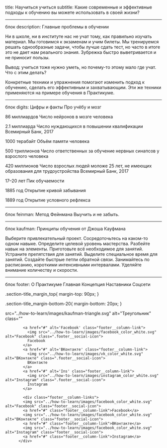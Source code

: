 title: Научиться учиться
subtitle: Какие современные и эффективные подходы к обучению вы можете использовать в своей жизни?


___________________________
блок description:
Главные проблемы в обучении

Ни в школе, ни в институте нас не учат тому, как правильно изучать материал. Мы готовимся к экзаменам и учим билеты. Мы тренируемся решать однообразные задачи, чтобы лучше сдать тест, но часто в итоге это не дает нам реального знания. Зубрежка быстро выветривается и не приносит пользы.

Вывод: учиться тоже нужно уметь, но почему-то этому мало где учат. Что с этим делать?

Конкретные техники и упражнения помогают изменить подход к обучению, сделать его эффективным и захватывающим. Эти же техники применяются на примере обучения в Практикуме.


___________________________
блок digits:
Цифры и факты
Про учёбу и мозг

86 миллиардов
Число нейронов в мозге человека

2.1 миллиарда
Число нуждающихся в повышении квалификации
Всемирный Банк, 2017

1000 терабайт
Объём памяти человека

500 триллионов
Число ответственных за обучение нервных синапсов у взрослого человека

420 миллионов
Число взрослых людей моложе 25 лет, не имеющих образования для трудоустройства
Всемирный Банк, 2017

17–20 лет
Пик обучаемости

1885 год
Открытие кривой забывания

1889 год
Открытие условного рефлекса


___________________________
блок feinman:
Метод Фейнмана
Выучить и не забыть.


___________________________
блок kaufman:
Принципы обучения
от Джоша Кауфмана

Выберите привлекательный проект.
Сосредоточьтесь на каком-то одном навыке.
Определите целевой уровень мастерства.
Разбейте навык на элементы.
Приготовьте всё необходимое для занятий.
Устраните препятствия для занятий.
Выделите специальное время для занятий.
Создайте быстрые петли обратной связи.
Занимайтесь по расписанию, короткими интенсивными интервалами.
Уделяйте внимание количеству и скорости.


___________________________
блок footer:
О Практикуме
Главная
Концепция
Наставники
Соцсети

.section-title_margin_top{
  margin-top: 90px;
}

.section-title_margin-bottom-20{
  margin-bottom: 20px;
}


src="../how-to-learn/images/kaufman-triangle.svg" alt="Треугольник" class=""


            <a href="#" alt='Facebook' class="footer__column-link">
              <img src="../how-to-learn/images/facebook_color_white.svg" alt="Facebook" class=".footer__social-icon">
              Facebook
            </a>
            <a href="#" alt='ВКонтакте' class="footer__column-link">
              <img src="../how-to-learn/images/vk_color_white.svg" alt="ВКонтакте" class=".footer__social-icon">
              ВКонтакте
            </a>
            <a href="#" alt='Ins' class="footer__column-link">
              <img src="../how-to-learn/images/instagram_color_white.svg" alt="Instagram" class=".footer__social-icon">
              Instagram
            </a>

            <div class="footer__column-links">
            <img src="../how-to-learn/images/facebook_color_white.svg" alt="Facebook" class="footer__social-icon">
            <a href="#" class="footer__column-link">Facebook</a>
            <img src="../how-to-learn/images/facebook_color_white.svg" alt="ВКонтакте" class="footer__social-icon">
            <a href="#" class="footer__column-link">ВКонтакте</a>
            <img src="../how-to-learn/images/facebook_color_white.svg" alt="Instagram" class="footer__social-icon">
            <a href="#" class="footer__column-link">Instagram</a>
          </div>
